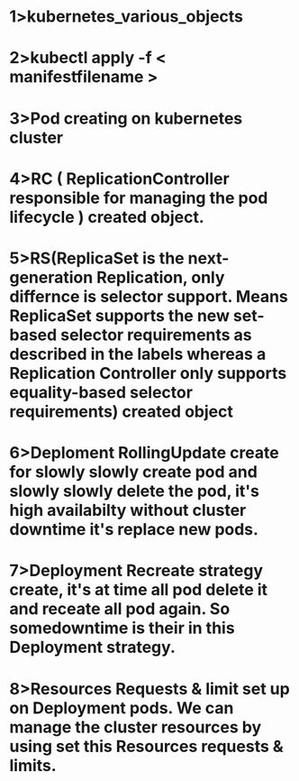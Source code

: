 # 1>kubernetes_various_objects
# 2>kubectl apply -f < manifestfilename >
# 3>Pod creating on kubernetes cluster
# 4>RC ( ReplicationController  responsible for managing the pod lifecycle ) created object.
# 5>RS(ReplicaSet is the next-generation Replication, only differnce is selector support. Means ReplicaSet supports the new set-based selector requirements as described in the labels  whereas a Replication Controller only supports equality-based selector requirements) created object
# 6>Deploment RollingUpdate create for slowly slowly create pod and slowly slowly delete the pod, it's high availabilty without cluster downtime it's replace new pods.
# 7>Deployment Recreate strategy create, it's at time all pod delete it and receate all pod again. So somedowntime is their in this Deployment strategy.
# 8>Resources Requests & limit set up on Deployment pods. We can manage the cluster resources by using set this Resources requests & limits.
